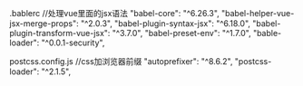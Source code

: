 .bablerc //处理vue里面的jsx语法
    "babel-core": "^6.26.3",
    "babel-helper-vue-jsx-merge-props": "^2.0.3",
    "babel-plugin-syntax-jsx": "^6.18.0",
    "babel-plugin-transform-vue-jsx": "^3.7.0",
    "babel-preset-env": "^1.7.0",
    "bable-loader": "^0.0.1-security",



postcss.config.js  //css加浏览器前缀
    "autoprefixer": "^8.6.2",
    "postcss-loader": "^2.1.5",